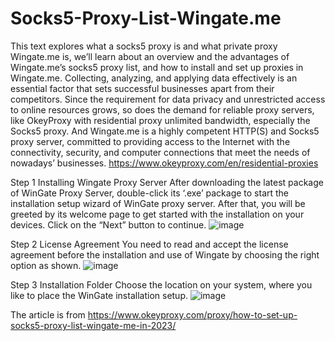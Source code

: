 # Socks5-Proxy-List-Wingate.me
This text explores what a socks5 proxy is and what private proxy Wingate.me is, we’ll learn about an overview and the advantages of Wingate.me’s socks5 proxy list, and how to install and set up proxies in Wingate.me.
Collecting, analyzing, and applying data effectively is an essential factor that sets successful businesses apart from their competitors. Since the requirement for data privacy and unrestricted access to online resources grows, so does the demand for reliable proxy servers, like OkeyProxy with residential proxy unlimited bandwidth, especially the Socks5 proxy. And Wingate.me is a highly competent HTTP(S) and Socks5 proxy server, committed to providing access to the Internet with the connectivity, security, and computer connections that meet the needs of nowadays’ businesses.
https://www.okeyproxy.com/en/residential-proxies

Step 1 Installing Wingate Proxy Server
After downloading the latest package of WinGate Proxy Server, double-click its ‘.exe’ package to start the installation setup wizard of WinGate proxy server. After that, you will be greeted by its welcome page to get started with the installation on your devices. Click on the “Next” button to continue.
![image](https://github.com/OkeyProxyCom/Socks5-Proxy-List-Wingate.me/assets/150340973/2c05d5b9-b2bb-4e01-b317-2a87159ba307)

Step 2 License Agreement
You need to read and accept the license agreement before the installation and use of Wingate by choosing the right option as shown.
![image](https://github.com/OkeyProxyCom/Socks5-Proxy-List-Wingate.me/assets/150340973/54c119fa-751a-4195-8148-1a609d930abd)

Step 3 Installation Folder
Choose the location on your system, where you like to place the WinGate installation setup.
![image](https://github.com/OkeyProxyCom/Socks5-Proxy-List-Wingate.me/assets/150340973/fcd67fb1-9180-4966-898b-c54a353cc2dc)

The article is from https://www.okeyproxy.com/proxy/how-to-set-up-socks5-proxy-list-wingate-me-in-2023/
